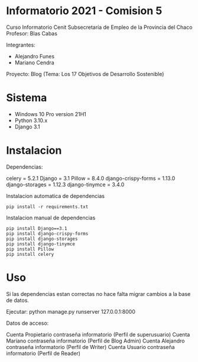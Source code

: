 # Informatorio 2021 - Comision 5

Curso Informatorio Cenit Subsecretaría de Empleo de la Provincia del Chaco
Profesor: Blas Cabas

Integrantes:
  * Alejandro Funes
  * Mariano Cendra

Proyecto: Blog (Tema: Los 17 Objetivos de Desarrollo Sostenible)

# Sistema

- Windows 10 Pro version 21H1
- Python 3.10.x
- Django 3.1

# Instalacion

Dependencias:

  celery = 5.2.1
  Django = 3.1
  Pillow = 8.4.0
  django-crispy-forms = 1.13.0
  django-storages = 1.12.3
  django-tinymce = 3.4.0
  
  Instalacion automatica de dependencias
  
    pip install -r requirements.txt
  
  Instalacion manual de dependencias
  
    pip install Django==3.1
    pip install django-crispy-forms
    pip install django-storages
    pip install django-tinymce
    pip install Pillow
    pip install celery

# Uso

Si las dependencias estan correctas no hace falta migrar cambios a la base de datos.

Ejecutar:
 python manage.py runserver 127.0.0.1:8000

 Datos de acceso:
 
 Cuenta Propietario contraseña informatorio (Perfil de superusuario)
 Cuenta Mariano contraseña informatorio (Perfil de Blog Admin)
 Cuenta Alejandro contraseña informatorio (Perfil de Writer)
 Cuenta Usuario contraseña informatorio (Perfil de Reader)
